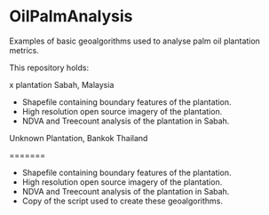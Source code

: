 # OilPalmAnalysis
Examples of basic geoalgorithms used to analyse palm oil plantation metrics.

This repository holds:

x plantation Sabah, Malaysia

- Shapefile containing boundary features of the plantation.
- High resolution open source imagery of the plantation.
- NDVA and Treecount analysis of the plantation in Sabah.

Unknown Plantation, Bankok Thailand

=======
- Shapefile containing boundary features of the plantation.
- High resolution open source imagery of the plantation.
- NDVA and Treecount analysis of the plantation in Sabah.
- Copy of the script used to create these geoalgorithms.
